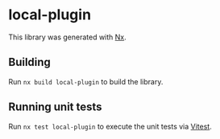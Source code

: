 # local-plugin

This library was generated with [Nx](https://nx.dev).

## Building

Run `nx build local-plugin` to build the library.

## Running unit tests

Run `nx test local-plugin` to execute the unit tests via [Vitest](https://vitest.dev/).
